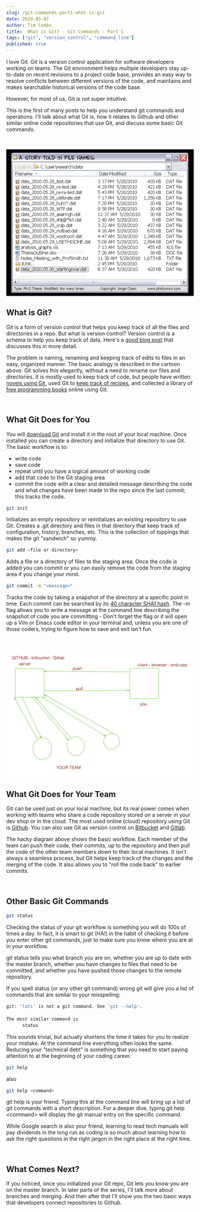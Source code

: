```yaml
---
slug: /git-commands-part1-what-is-git
date: 2020-05-07
author: Tim Combs
title:  What is Git? - Git Commands - Part 1
tags: ["git", "version_control", "command_line"]
published: true
---
```


I love Git. Git is a version control application for software developers working on teams. The Git environment helps multiple developers stay up-to-date on recent revisions to a project code base, provides an easy way to resolve conflicts between different versions of the code, and maintains and makes searchable historical versions of the code base.

However, for most of us, Git is not super intuitive.

This is the first of many posts to help you understand git commands and operations. I'll talk about what Git is, how it relates to Github and other similar online code repositories that use Git, and discuss some basic Git commands.

<br>

![A Story Told in File Names](../images/git_part1/phd052810s.png "A Story Told in File Names: from “Piled Higher and Deeper” by Jorge Cham www.phdcomics.com")

## What is Git?

Git is a form of version control that helps you keep track of all the files and directories in a repo. But what is version control? Version control is a schema to help you keep track of data. Here's a [good blog post](https://rrcns.readthedocs.io/en/cns2012/version_control.html/ "Version Control article?") that discusses this in more detail.

The problem is naming, renaming and keeping track of edits to files in an easy, organized manner. The basic analogy is described in the cartoon above. Git solves this elegantly, without a need to rename our files and directories. It is mostly used to keep track of code, but people have written [novels using Git](https://github.com/KenMcConnell/KillDashNine/wiki "KenMcConnell / KillDashNine"), used Git to [keep track of recipes](https://github.com/Laurelai/recipehub "Laurelai / recipehub"), and collected a library of [free programming books](https://github.com/EbookFoundation/free-programming-books "EbookFoundation / free-programming-books") online using Git.

<br>

## What Git Does for You

You will [download Git](https://git-scm.com/downloads/ "Git downloads page") and install it in the root of your local machine. Once installed you can create a directory and initialize that directory to use Git. The basic workflow is to:
- write code
- save code
- repeat until you have a logical amount of working code
- add that code to the Git staging area
- commit the code with a clear and detailed message describing the code and what changes have been made in the repo since the last commit; this tracks the code.

```bash
git init
```
Initializes an empty repository or reinitializes an existing repository to use Git. Creates a .git directory and files in that directory that keep track of configuration, history, branches, etc. This is the collection of toppings that makes the git "sandwich" so yummy.

```bash
git add <file or directory>
```
Adds a file or a directory of files to the staging area. Once the code is added you can commit or you can easily remove the code from the staging area if you change your mind.

```bash
git commit -m "<message>"
```
Tracks the code by taking a snapshot of the directory at a specific point in time. Each commit can be searched by its [40 character SHA1 hash](https://ericsink.com/vcbe/html/cryptographic_hashes.html/ "link to article about Git cryptographic hashes"). The -m flag allows you to write a message at the command line describing the snapshot of code you are committing - Don't forget the flag or it will open up a Vim or Emacs code editor in your terminal and, unless you are one of those coders, trying to figure how to save and exit isn't fun.

<br>

![Diagram of how teams use Github](../images/git_part1/teams-github.png "Hacky Github workflow diagram by Tim Combs")

## What Git Does for Your Team

Git can be used just on your local machine, but its real power comes when working with teams who share a code repository stored on a server in your dev shop or in the cloud. The most used online (cloud) repository using Git is [Github](https://github.com/ "Github website url"). You can also use Git as version control on [Bitbucket](https://bitbucket.org/product/ "Bitbucket website url") and [Gitlab](https://about.gitlab.com/ "Gitlab website url").

The hacky diagram above shows the basic workflow. Each member of the team can push their code, their commits, up to the repository and then pull the code of the other team members down to their local machines. It isn't always a seamless process, but Git helps keep track of the changes and the merging of the code. It also allows you to "roll the code back" to earlier commits.

<br>

## Other Basic Git Commands

```bash
git status
```

Checking the status of your git workflow is something you will do 100s of times a day. In fact, it is smart to git (HA!) in the habit of checking it before you enter other git commands, just to make sure you know where you are at in your workflow.

git status tells you what branch you are on, whether you are up to date with the master branch, whether you have changes to files that need to be committed, and whether you have pushed those changes to the remote repository.

If you spell status (or any other git command) wrong git will give you a list of commands that are similar to your misspelling:

```bash
git: 'tats' is not a git command. See 'git --help'.

The most similar command is
      status
```
This sounds trivial, but actually shortens the time it takes for you to realize your mistake. At the command line everything often looks the same. Reducing your "technical debt" is something that you need to start paying attention to at the beginning of your coding career.


```bash
git help
```
also
```bash
git help <command>
```
git help is your friend. Typing this at the command line will bring up a list of git commands with a short description. For a deeper dive, typing git help \<command\> will display the git manual entry on the specific command.

While Google search is also your friend, learning to read tech manuals will pay dividends in the long run as coding is so much about learning how to ask the right questions in the right jargon in the right place at the right time.

<br>

## What Comes Next?

If you noticed, once you initialized your Git repo, Git lets you know you are on the master branch. In later parts of the series, I'll talk more about branches and merging. And then after that I'll show you the two basic ways that developers connect repositories to Github.